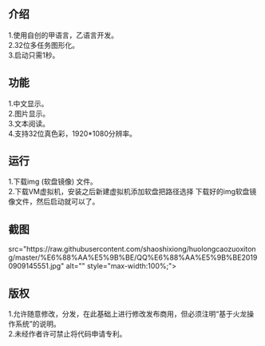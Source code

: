 <h2>介绍</h2>
1.使用自创的甲语言，乙语言开发。
<br/>
2.32位多任务图形化。
<br/>
3.启动只需1秒。
<h2>功能</h2>
1.中文显示。<br/>
2.图片显示。<br/>
3.文本阅读。<br/>
4.支持32位真色彩，1920*1080分辨率。<br/>
<h2>运行</h2>
1.下载img (软盘镜像) 文件。
<br/>
2.下载VM虚拟机，安装之后新建虚拟机添加软盘把路径选择 下载好的img软盘镜像文件，然后启动就可以了。
<h2>截图</h2>
src="https://raw.githubusercontent.com/shaoshixiong/huolongcaozuoxitong/master/%E6%88%AA%E5%9B%BE/QQ%E6%88%AA%E5%9B%BE20190909145551.jpg" alt="" style="max-width:100%;">
<h2>版权</h2>
1.允许随意修改，分发，在此基础上进行修改发布商用，但必须注明“基于火龙操作系统”的说明。<br/>
2.未经作者许可禁止将代码申请专利。
